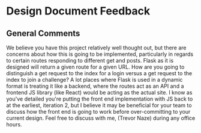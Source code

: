 # Design Document Feedback

## General Comments
We believe you have this project relatively well thought out, but there are concerns about how this is going to be implemented, particularly in regards to certain routes responding to different get and posts. Flask as it is designed will return a given route for a given URL. How are you going to distinguish a get request to the index for a login versus a get request to the index to join a challenge? A lot places where Flask is used in a dynamic format is treating it like a backend, where the routes act as an API and a frontend JS library (like React) would be acting as the actual site. I know as you've detailed you're putting the front end implementation with JS back to at the earliest, iteration 2, but I believe it may be beneficial for your team to discuss how the front end is going to work before over-committing to your current design. Feel free to discuss with me, (Trevor Naze) during any office hours.